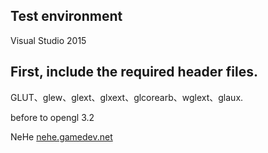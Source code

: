 ## Test environment  

Visual Studio 2015  

## First, include the required header files.  

GLUT、glew、glext、glxext、glcorearb、wglext、glaux.

before to opengl 3.2

NeHe [nehe.gamedev.net](http://nehe.gamedev.net)

